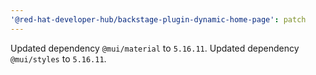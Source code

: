 ```yaml
---
'@red-hat-developer-hub/backstage-plugin-dynamic-home-page': patch
---
```


Updated dependency `@mui/material` to `5.16.11`.
Updated dependency `@mui/styles` to `5.16.11`.
